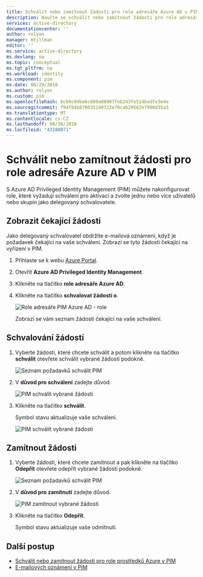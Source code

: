 ```yaml
---
title: Schválit nebo zamítnout žádosti pro role adresáře Azure AD v PIM | Dokumentace Microsoftu
description: Naučte se schválit nebo zamítnout žádosti pro role adresáře Azure AD v Azure AD Privileged Identity Management (PIM).
services: active-directory
documentationcenter: ''
author: rolyon
manager: mtillman
editor: ''
ms.service: active-directory
ms.devlang: na
ms.topic: conceptual
ms.tgt_pltfrm: na
ms.workload: identity
ms.component: pim
ms.date: 08/29/2018
ms.author: rolyon
ms.custom: pim
ms.openlocfilehash: bc60c0dbe6c609a08907feb243fe514badfe3e4e
ms.sourcegitcommit: f94f84b870035140722e70cab29562e7990d35a3
ms.translationtype: MT
ms.contentlocale: cs-CZ
ms.lasthandoff: 08/30/2018
ms.locfileid: "43288071"
---
```

# <a name="approve-or-deny-requests-for-azure-ad-directory-roles-in-pim"></a>Schválit nebo zamítnout žádosti pro role adresáře Azure AD v PIM

S Azure AD Privileged Identity Management (PIM) můžete nakonfigurovat role, které vyžadují schválení pro aktivaci a zvolte jednu nebo více uživatelů nebo skupin jako delegovaný schvalovatele.

## <a name="view-pending-requests"></a>Zobrazit čekající žádosti

Jako delegovaný schvalovatel obdržíte e-mailová oznámení, když je požadavek čekající na vaše schválení. Zobrazí se tyto žádosti čekající na vyřízení v PIM.

1. Přihlaste se k webu [Azure Portal](https://portal.azure.com/).

1. Otevřít **Azure AD Privileged Identity Management**.

1. Klikněte na tlačítko **role adresáře Azure AD**.

1. Klikněte na tlačítko **schvalovat žádosti o**.

    ![Role adresáře PIM Azure AD - role](./media/azure-ad-pim-approval-workflow/pim-directory-roles-approve-requests.png)

    Zobrazí se vám seznam žádosti čekající na vaše schválení.

## <a name="approve-requests"></a>Schvalování žádostí

1. Vyberte žádosti, které chcete schválit a potom klikněte na tlačítko **schválit** otevřete schválit vybrané žádosti podokně.

    ![Seznam požadavků schválit PIM](./media/azure-ad-pim-approval-workflow/pim-approve-requests-list.png)

1. V **důvod pro schválení** zadejte důvod.

    ![PIM schválit vybrané žádosti](./media/azure-ad-pim-approval-workflow/pim-approve-selected-requests.png)

1. Klikněte na tlačítko **schválit**.

    Symbol stavu aktualizuje vaše schválení.

    ![PIM schválit vybrané žádosti](./media/azure-ad-pim-approval-workflow/pim-approve-status.png)

## <a name="deny-requests"></a>Zamítnout žádosti

1. Vyberte žádosti, které chcete zamítnout a pak klikněte na tlačítko **Odepřít** otevřete odepřít vybrané žádosti podokně.

    ![Seznam požadavků schválit PIM](./media/azure-ad-pim-approval-workflow/pim-deny-requests-list.png)

1. V **důvod pro zamítnutí** zadejte důvod.

    ![PIM zamítnout vybrané žádosti](./media/azure-ad-pim-approval-workflow/pim-deny-selected-requests.png)

1. Klikněte na tlačítko **Odepřít**.

    Symbol stavu aktualizuje vaše odmítnutí.

## <a name="next-steps"></a>Další postup

- [Schválit nebo zamítnout žádosti pro role prostředků Azure v PIM](pim-resource-roles-approval-workflow.md)
- [E-mailových oznámení v PIM](pim-email-notifications.md)
